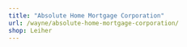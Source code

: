 ```yaml
---
title: "Absolute Home Mortgage Corporation"
url: /wayne/absolute-home-mortgage-corporation/
shop: Leiher
---
```

